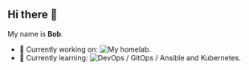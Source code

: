 ## Hi there 👋

My name is **Bob**.

- 🔭 Currently working on: ![My homelab](https://github.com/rtdevx/homelab/tree/main?tab=readme-ov-file#homelab-configuration).
- 🌱 Currently learning: ![DevOps / GitOps / Ansible and Kubernetes](https://github.com/rtdevx/homelab/tree/main/ansible/site#readme).

<!--
**rtdevx/rtdevx** is a ✨ _special_ ✨ repository because its `README.md` (this file) appears on your GitHub profile.

Here are some ideas to get you started:

- 🔭 I’m currently working on ...
- 🌱 I’m currently learning ...
- 👯 I’m looking to collaborate on ...
- 🤔 I’m looking for help with ...
- 💬 Ask me about ...
- 📫 How to reach me: ...
- 😄 Pronouns: ...
- ⚡ Fun fact: ...
-->
